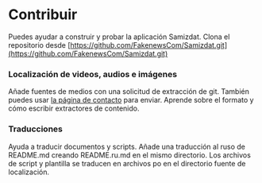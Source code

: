# Contribuir

Puedes ayudar a construir y probar la aplicación Samizdat. Clona el repositorio desde 
[https://github.com/FakenewsCom/Samizdat.git](https://github.com/FakenewsCom/Samizdat.git)

### Localización de videos, audios e imágenes

Añade fuentes de medios con una solicitud de extracción de git. También puedes usar [la página de contacto](../contact/) para enviar. 
Aprende sobre el formato y cómo escribir extractores de contenido.

### Traducciones

Ayuda a traducir documentos y scripts. Añade una traducción al ruso de README.md creando README.ru.md en el mismo
directorio. Los archivos de script y plantilla se traducen en archivos po en el directorio fuente de localización.